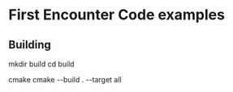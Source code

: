 First Encounter Code examples
=============================

Building
--------

mkdir build
cd build

cmake <path-to-code>
cmake --build . --target all

